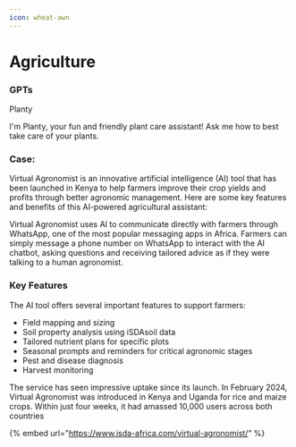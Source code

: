 ```yaml
---
icon: wheat-awn
---
```


# Agriculture





### GPTs

Planty

I'm Planty, your fun and friendly plant care assistant! Ask me how to best take care of your plants.





### Case:&#x20;

Virtual Agronomist is an innovative artificial intelligence (AI) tool that has been launched in Kenya to help farmers improve their crop yields and profits through better agronomic management. Here are some key features and benefits of this AI-powered agricultural assistant:

Virtual Agronomist uses AI to communicate directly with farmers through WhatsApp, one of the most popular messaging apps in Africa. Farmers can simply message a phone number on WhatsApp to interact with the AI chatbot, asking questions and receiving tailored advice as if they were talking to a human agronomist.

### Key Features

The AI tool offers several important features to support farmers:

* Field mapping and sizing
* Soil property analysis using iSDAsoil data
* Tailored nutrient plans for specific plots
* Seasonal prompts and reminders for critical agronomic stages
* Pest and disease diagnosis
* Harvest monitoring



The service has seen impressive uptake since its launch. In February 2024, Virtual Agronomist was introduced in Kenya and Uganda for rice and maize crops. Within just four weeks, it had amassed 10,000 users across both countries

{% embed url="https://www.isda-africa.com/virtual-agronomist/" %}











